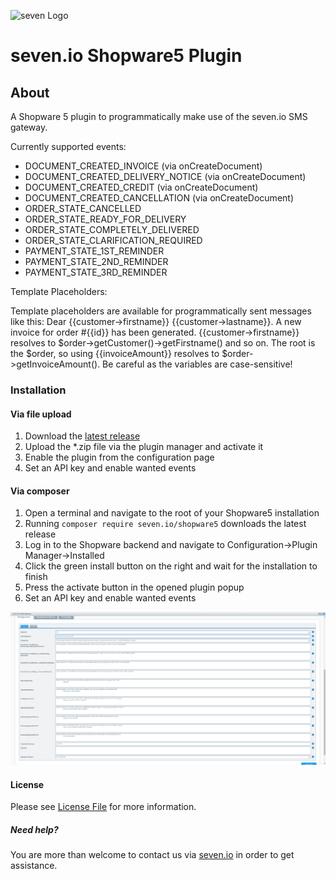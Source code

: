 ![](https://www.seven.io/wp-content/uploads/Logo.svg "seven Logo")

# seven.io Shopware5 Plugin

## About
A Shopware 5 plugin to programmatically make use of the seven.io SMS gateway. 

Currently supported events:
- DOCUMENT_CREATED_INVOICE (via onCreateDocument)
- DOCUMENT_CREATED_DELIVERY_NOTICE (via onCreateDocument)
- DOCUMENT_CREATED_CREDIT (via onCreateDocument)
- DOCUMENT_CREATED_CANCELLATION (via onCreateDocument)
- ORDER_STATE_CANCELLED
- ORDER_STATE_READY_FOR_DELIVERY
- ORDER_STATE_COMPLETELY_DELIVERED
- ORDER_STATE_CLARIFICATION_REQUIRED
- PAYMENT_STATE_1ST_REMINDER
- PAYMENT_STATE_2ND_REMINDER
- PAYMENT_STATE_3RD_REMINDER

Template Placeholders:

Template placeholders are available for programmatically sent messages like this:
Dear {{customer->firstname}} {{customer->lastname}}. A new invoice for order #{{id}} has been generated.
{{customer->firstname}} resolves to $order->getCustomer()->getFirstname() and so on.
The root is the $order, so using {{invoiceAmount}} resolves to $order->getInvoiceAmount().
Be careful as the variables are case-sensitive!

### Installation
#### Via file upload

1. Download the [latest release](https://github.com/seven-io/shopware5-plugin/releases/latest)
2. Upload the *.zip file via the plugin manager and activate it
3. Enable the plugin from the configuration page
4. Set an API key and enable wanted events

#### Via composer
1. Open a terminal and navigate to the root of your Shopware5 installation
2. Running ```composer require seven.io/shopware5``` downloads the latest release
3. Log in to the Shopware backend and navigate to Configuration->Plugin Manager->Installed
4. Click the green install button on the right and wait for the installation to finish
5. Press the activate button in the opened plugin popup
6. Set an API key and enable wanted events

![seven Shopware5 Plugin Configuration](screenshots/configuration.png)

#### License
Please see [License File](LICENSE) for more information.

##### Need help?
You are more than welcome to contact us via [seven.io](https://www.seven.io) in order to get assistance.
